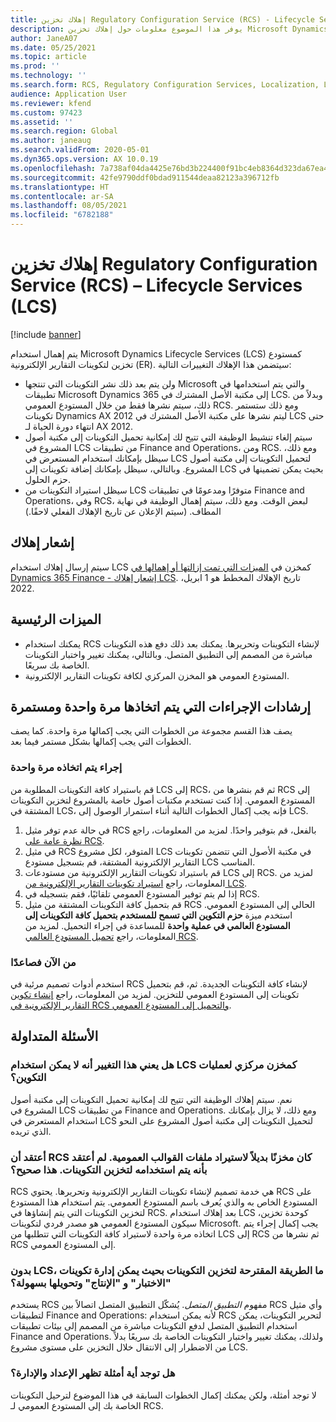 ```yaml
---
title: إهلاك تخزين Regulatory Configuration Service (RCS) - Lifecycle Services (LCS)
description: يوفر هذا الموضوع معلومات حول إهلاك تخزين Microsoft Dynamics Lifecycle Services (LCS) الذي يتم التخطيط له كجزء من نشر المستودع العالمي Regulatory Configuration Service (RCS).
author: JaneA07
ms.date: 05/25/2021
ms.topic: article
ms.prod: ''
ms.technology: ''
ms.search.form: RCS, Regulatory Configuration Services, Localization, LCS storage, LCS storage deprecation
audience: Application User
ms.reviewer: kfend
ms.custom: 97423
ms.assetid: ''
ms.search.region: Global
ms.author: janeaug
ms.search.validFrom: 2020-05-01
ms.dyn365.ops.version: AX 10.0.19
ms.openlocfilehash: 7a738af04da4425e76bd3b224400f91bc4eb8364d323da67ea457eaba9e65643
ms.sourcegitcommit: 42fe9790ddf0bdad911544deaa82123a396712fb
ms.translationtype: HT
ms.contentlocale: ar-SA
ms.lasthandoff: 08/05/2021
ms.locfileid: "6782188"
---
```

# <a name="regulatory-configuration-service-rcs--lifecycle-services-lcs-storage-deprecation"></a>إهلاك تخزين Regulatory Configuration Service (RCS) – Lifecycle Services (LCS)

[!include [banner](../includes/banner.md)]

يتم إهمال استخدام Microsoft Dynamics Lifecycle Services (LCS) كمستودع تخزين لتكوينات التقارير الإلكترونية (ER). سيتضمن هذا الإهلاك التغييرات التالية:

- ولن يتم بعد ذلك نشر التكوينات التي تنتجها Microsoft والتي يتم استخدامها في تطبيقات Microsoft Dynamics 365 إلى مكتبة الأصل المشترك في LCS. وبدلاً من ذلك، سيتم نشرها فقط من خلال المستودع العمومي RCS. ومع ذلك ستستمر تكوينات Dynamics AX 2012 ليتم نشرها على مكتبة الأصل المشترك في LCS حتى انتهاء دورة الحياة لـ AX 2012.
- سيتم إلغاء تنشيط الوظيفة التي تتيح لك إمكانية تحميل التكوينات إلى مكتبة أصول المشروع في LCS من تطبيقات Finance and Operations، ومن RCS. ومع ذلك، سيظل بإمكانك استخدام المستعرض في LCS لتحميل التكوينات إلى مكتبة أصول المشروع. وبالتالي، سيظل بإمكانك إضافة تكوينات إلى LCS بحيث يمكن تضمينها في حزم الحلول.
- سيظل استيراد التكوينات من LCS متوفرًا ومدعومًا في تطبيقات Finance and Operations، وفي RCS، لبعض الوقت. ومع ذلك، سيتم إهمال الوظيفة في نهاية المطاف. (سيتم الإعلان عن تاريخ الإهلاك الفعلي لاحقًا.)

## <a name="deprecation-notice"></a>إشعار إهلاك

سيتم إرسال إهلاك استخدام LCS كمخزن في [‏‫الميزات التي تمت إزالتها أو إهمالها‬ في Dynamics 365 Finance - إشعار إهلاك LCS](../get-started/removed-deprecated-features-finance.md#features-removed-or-deprecated-in-the-finance-10017-release). تاريخ الإهلاك المخطط هو 1 ابريل، 2022.

## <a name="key-features"></a>الميزات الرئيسية

- يمكنك استخدام RCS لإنشاء التكوينات وتحريرها. يمكنك بعد ذلك دفع هذه التكوينات مباشرة من المصمم إلى التطبيق المتصل. وبالتالي، يمكنك تغيير واختبار التكوينات الخاصة بك سريعًا.
- المستودع العمومي هو المخزن المركزي لكافة تكوينات التقارير الإلكترونية.

## <a name="guidance-for-one-time-and-ongoing-actions"></a>إرشادات الإجراءات التي يتم اتخاذها مرة واحدة ومستمرة

يصف هذا القسم مجموعة من الخطوات التي يجب إكمالها مرة واحدة. كما يصف الخطوات التي يجب إكمالها بشكل مستمر فيما بعد.

### <a name="one-time-action"></a>إجراء يتم اتخاذه مرة واحدة

قم باستيراد كافة التكوينات المطلوبة من LCS إلى RCS، ثم قم بنشرها من RCS إلى المستودع العمومي. إذا كنت تستخدم مكتبات أصول خاصة بالمشروع لتخزين التكوينات المشتقة في LCS، فإنه يجب إكمال الخطوات التالية أثناء استمرار الوصول إلى LCS.

1. في حالة عدم توفر مثيل RCS بالفعل، قم بتوفير واحدًا. لمزيد من المعلومات، راجع [نظرة عامة على RCS](rcs-overview.md).
2. في مثيل RCS المتوفر، لكل مشروع LCS في مكتبة الأصول التي تتضمن تكوينات التقارير الإلكترونية المشتقة، قم بتسجيل مستودع LCS المناسب.
3. قم باستيراد تكوينات التقارير الإلكترونية من مستودعات LCS إلى RCS. لمزيد من المعلومات، راجع [استيراد تكوينات التقارير الإلكترونية من LCS](../../dev-itpro/analytics/tasks/er-import-configuration-lifecycle-services.md).
4. إذا لم يتم توفير المستودع العمومي تلقائيًا، فقم بتسجيله في RCS.
5. قم بتحميل كافة التكوينات المشتقة من مثيل RCS الحالي إلى المستودع العمومي. استخدم ميزة **حزم التكوين التي تسمح للمستخدم بتحميل كافة التكوينات إلى المستودع العالمي في عملية واحدة** للمساعدة في إجراء التحميل. لمزيد من المعلومات، راجع [تحميل المستودع العالمي RCS](rcs-global-repo-upload.md).

### <a name="going-forward"></a>من الآن فصاعدًا

استخدم أدوات تصميم مرئية في RCS لإنشاء كافة التكوينات الجديدة. ثم، قم بتحميل تكوينات إلى المستودع العمومي للتخزين. لمزيد من المعلومات، راجع [إنشاء تكوين التقارير الإلكترونية في RCS والتحميل إلى المستودع العمومي](rcs-global-repo-upload.md).

## <a name="frequently-asked-questions"></a>الأسئلة المتداولة

### <a name="does-this-change-mean-that-lcs-cant-be-used-as-central-storage-for-configurations"></a>هل يعني هذا التغيير أنه لا يمكن استخدام LCS كمخزن مركزي لعمليات التكوين؟

نعم. سيتم إهلاك الوظيفة التي تتيح لك إمكانية تحميل التكوينات إلى مكتبة أصول المشروع في LCS من تطبيقات Finance and Operations. ومع ذلك، لا يزال بإمكانك استخدام المستعرض في LCS لتحميل التكوينات إلى مكتبة أصول المشروع على النحو الذي تريده.

### <a name="i-thought-that-rcs-was-a-replacement-repository-for-importing-global-template-files-i-didnt-think-that-its-used-to-store-configurations-which-is-correct"></a>أعتقد أن RCS كان مخزنًا بديلاً لاستيراد ملفات القوالب العمومية. لم أعتقد بأنه يتم استخدامه لتخزين التكوينات. هذا صحيح؟

RCS هي خدمة تصميم لإنشاء تكوينات التقارير الإلكترونية وتحريرها. يحتوي RCS على المستودع الخاص به والذي يُعرف باسم المستودع العمومي. يتم استخدام هذا المستودع لتخزين التكوينات التي يتم إنشاؤها في RCS. بعد إهلاك استخدام LCS كوحدة تخزين، سيكون المستودع العمومي هو مصدر فردي لتكوينات Microsoft. يجب إكمال إجراء يتم اتخاذه مرة واحدة لاستيراد كافة التكوينات التي تتطلبها من LCS إلى RCS ثم نشرها من RCS إلى المستودع العمومي.

### <a name="without-lcs-what-is-the-suggested-way-to-store-configurations-so-that-test-and-production-configurations-can-easily-be-managed-and-transferred"></a>بدون LCS، ما الطريقة المقترحة لتخزين التكوينات بحيث يمكن إدارة تكوينات "الاختبار" و "الإنتاج" وتحويلها بسهولة؟

يستخدم RCS مفهوم *التطبيق المتصل*. يُشكّل التطبيق المتصل اتصالاً بين RCS وأي مثيل لتطبيقات Finance and Operations: لأنه يمكن استخدام RCS لتحرير التكوينات، يمكن استخدام التطبيق المتصل لدفع التكوينات مباشرة من المصمم إلى بيئات تطبيقات Finance and Operations. ولذلك، يمكنك تغيير واختبار التكوينات الخاصة بك سريعًا بدلاً من الاضطرار إلى الانتقال خلال التخزين على مستوى مشروع LCS.

### <a name="are-there-any-examples-that-show-the-setup-and-management"></a>هل توجد أية أمثلة تظهر الإعداد والإدارة؟

لا توجد أمثلة، ولكن يمكنك إكمال الخطوات السابقة في هذا الموضوع لترحيل التكوينات الخاصة بك إلى المستودع العمومي لـ RCS.
